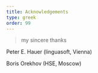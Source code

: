 ```yaml
---
title: Acknowledgements
type: greek
order: 99
---
```


> my sincere thanks


Peter E. Hauer (linguasoft, Vienna)

Boris Orekhov (HSE, Moscow)
